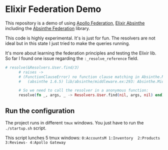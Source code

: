 # Elixir Federation Demo

This repository is a demo of using [Apollo Federation](https://github.com/apollographql/federation), [Elixir Absinthe](https://hexdocs.pm/absinthe/overview.html) including the [Absinthe Federation](https://hexdocs.pm/absinthe_federation/readme.html) library.

This code is highly experimental. It's is just for fun. The resolvers are not ideal but in this state I just tried to make the queries running.

It's more about learning the federation principles and testing the Elixir lib. So far I found one issue regarding the `:_resolve_reference` field.

```Elixir
# resolve(&Resolvers.User.find/3)
      # raises ->
      # (FunctionClauseError) no function clause matching in Absinthe.Middleware.unshim/2
      #   (absinthe 1.6.5) lib/absinthe/middleware.ex:293: Absinthe.Middleware.unshim([{Absinthe.Middleware.Telemetry, []}, {{Absinthe.Resolution, :call}, &AccountsWeb.Resolvers.User.find/3}], AccountsWeb.Schema)

      # So we need to call the resolver in a anonymous function:
      resolve(fn _, args, _ -> Resolvers.User.find(nil, args, nil) end)
```

## Run the configuration

The project runs in different `tmux` windows. You just have to run the `./startup.sh` script. 

This script lunches 5 tmux windows:
`0:AccountsM 1:Inventory  2:Products  3:Reviews- 4:Apollo Gateway`